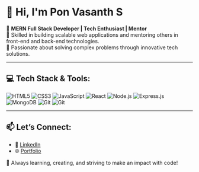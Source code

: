 # 👋 Hi, I'm Pon Vasanth S  

🌟 **MERN Full Stack Developer | Tech Enthusiast | Mentor**  
🔧 Skilled in building scalable web applications and mentoring others in front-end and back-end technologies.  
🚀 Passionate about solving complex problems through innovative tech solutions.  

---

## 💻 Tech Stack & Tools:
![HTML5](https://img.shields.io/badge/-HTML5-E34F26?logo=html5&logoColor=white&style=for-the-badge)
![CSS3](https://img.shields.io/badge/-CSS3-1572B6?logo=css3&logoColor=white&style=for-the-badge)
![JavaScript](https://img.shields.io/badge/-JavaScript-F7DF1E?logo=javascript&logoColor=black&style=for-the-badge)
![React](https://img.shields.io/badge/-React-61DAFB?logo=react&logoColor=black&style=for-the-badge)
![Node.js](https://img.shields.io/badge/-Node.js-339933?logo=nodedotjs&logoColor=white&style=for-the-badge)
![Express.js](https://img.shields.io/badge/-Express.js-000000?logo=express&logoColor=white&style=for-the-badge)
![MongoDB](https://img.shields.io/badge/-MongoDB-47A248?logo=mongodb&logoColor=white&style=for-the-badge)
![Git](https://img.shields.io/badge/-Git-F05032?logo=git&logoColor=white&style=for-the-badge)
![Git](https://img.shields.io/badge/-Git-F05032?logo=git&logoColor=white&style=for-the-badge)

---

## 📫 Let’s Connect:  
- 💼 [LinkedIn](https://www.linkedin.com/in/pon-vasanth-s-/)  
- 🌐 [Portfolio](https://my-portfolio-bx9g.vercel.app/)


🎯 Always learning, creating, and striving to make an impact with code!
